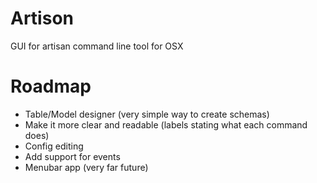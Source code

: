 # Artison
GUI for artisan command line tool for OSX

# Roadmap
- Table/Model designer (very simple way to create schemas)
- Make it more clear and readable (labels stating what each command does)
- Config editing
- Add support for events
- Menubar app (very far future)
